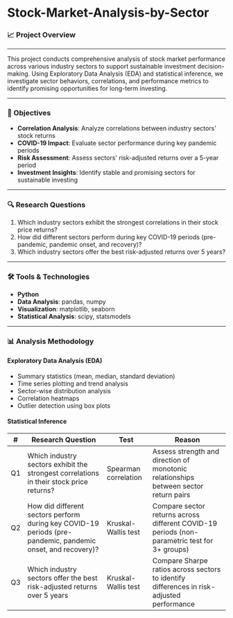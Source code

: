 # Stock-Market-Analysis-by-Sector

### 📈 Project Overview
--------------------  
This project conducts comprehensive analysis of stock market performance across various industry sectors to support sustainable investment decision-making. Using Exploratory Data Analysis (EDA) and statistical inference, we investigate sector behaviors, correlations, and performance metrics to identify promising opportunities for long-term investing.

---

### 🎯 Objectives
- **Correlation Analysis**: Analyze correlations between industry sectors' stock returns  
- **COVID-19 Impact**: Evaluate sector performance during key pandemic periods  
- **Risk Assessment**: Assess sectors' risk-adjusted returns over a 5-year period  
- **Investment Insights**: Identify stable and promising sectors for sustainable investing  

---

### 🔍 Research Questions

1. Which industry sectors exhibit the strongest correlations in their stock price returns?  
2. How did different sectors perform during key COVID-19 periods (pre-pandemic, pandemic onset, and recovery)?  
3. Which industry sectors offer the best risk-adjusted returns over 5 years?  

---

### 🛠️ Tools & Technologies

- **Python**  
- **Data Analysis**: pandas, numpy  
- **Visualization**: matplotlib, seaborn  
- **Statistical Analysis**: scipy, statsmodels

---

### 📊 Analysis Methodology
#### Exploratory Data Analysis (EDA)

- Summary statistics (mean, median, standard deviation)  
- Time series plotting and trend analysis  
- Sector-wise distribution analysis  
- Correlation heatmaps  
- Outlier detection using box plots
  
#### Statistical Inference
| #  | Research Question                                                                                           | Test                 | Reason                                                                                  |
| -- | ----------------------------------------------------------------------------------------------------------- | -------------------- | -------------------------------------------------------------------------------------------- |
| Q1 | Which industry sectors exhibit the strongest correlations in their stock price returns?                     | Spearman correlation | Assess strength and direction of monotonic relationships between sector return pairs         |
| Q2 | How did different sectors perform during key COVID-19 periods (pre-pandemic, pandemic onset, and recovery)? | Kruskal-Wallis test  | Compare sector returns across different COVID-19 periods (non-parametric test for 3+ groups) |
| Q3 | Which industry sectors offer the best risk-adjusted returns over 5 years                                    | Kruskal-Wallis test  | Compare Sharpe ratios across sectors to identify differences in risk-adjusted performance    |

